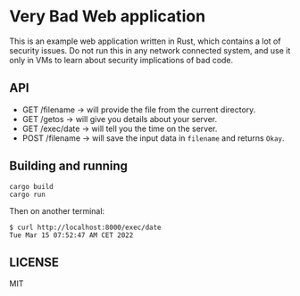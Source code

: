 # Very Bad Web application

This is an example web application written in Rust, which contains a lot of
security issues. Do not run this in any network connected system, and use it
only in VMs to learn about security implications of bad code.



## API


- GET /filename -> will provide the file from the current directory.
- GET /getos -> will give you details about your server.
- GET /exec/date -> will tell you the time on the server.
- POST /filename -> will save the input data in `filename` and returns `Okay`.


## Building and running

```
cargo build
cargo run
```


Then on another terminal:

```
$ curl http://localhost:8000/exec/date
Tue Mar 15 07:52:47 AM CET 2022
```

## LICENSE

MIT